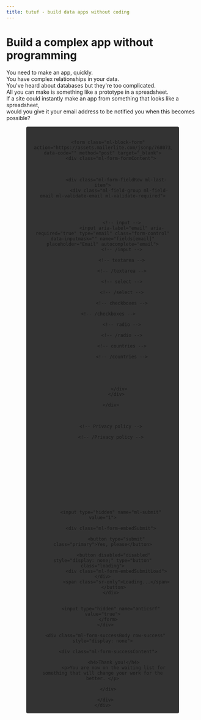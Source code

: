 ```yaml
---
title: tutuf - build data apps without coding
---
```

# Build a complex app without programming

You need to make an app, quickly.<br/>
You have complex relationships in your data.<br/>
You've heard about databases but they're too complicated.<br/>
All you can make is something like a prototype in a spreadsheet.<br/>
If a site could instantly make an app from something that looks like a spreadsheet,<br/>
would you give it your email address to be notified you when this becomes possible?

<style type="text/css">@import url("https://assets.mlcdn.com/fonts.css?version=1704356");</style>
<style type="text/css">
    /* LOADER */
    .ml-form-embedSubmitLoad {
      display: inline-block;
      width: 20px;
      height: 20px;
    }

    .g-recaptcha {
    transform: scale(1);
    -webkit-transform: scale(1);
    transform-origin: 0 0;
    -webkit-transform-origin: 0 0;
    height: ;
    }

    .sr-only {
      position: absolute;
      width: 1px;
      height: 1px;
      padding: 0;
      margin: -1px;
      overflow: hidden;
      clip: rect(0,0,0,0);
      border: 0;
    }

    .ml-form-embedSubmitLoad:after {
      content: " ";
      display: block;
      width: 11px;
      height: 11px;
      margin: 1px;
      border-radius: 50%;
      border: 4px solid #fff;
    border-color: #333 #333 #333 transparent;
    animation: ml-form-embedSubmitLoad 1.2s linear infinite;
    }
    @keyframes ml-form-embedSubmitLoad {
      0% {
      transform: rotate(0deg);
      }
      100% {
      transform: rotate(360deg);
      }
    }
      #mlb2-10956822.ml-form-embedContainer {
        box-sizing: border-box;
        display: table;
        margin: 0 auto;
        position: static;
        width: 100% !important;
      }
      #mlb2-10956822.ml-form-embedContainer h4,
      #mlb2-10956822.ml-form-embedContainer p,
      #mlb2-10956822.ml-form-embedContainer span,
      #mlb2-10956822.ml-form-embedContainer button {
        text-transform: none !important;
        letter-spacing: normal !important;
      }
      #mlb2-10956822.ml-form-embedContainer .ml-form-embedWrapper {
        background-color: #333;
        
        border-width: 0px;
        border-color: transparent;
        border-radius: 4px;
        border-style: solid;
        box-sizing: border-box;
        display: inline-block !important;
        margin: 0;
        padding: 0;
        position: relative;
              }
      #mlb2-10956822.ml-form-embedContainer .ml-form-embedWrapper.embedPopup,
      #mlb2-10956822.ml-form-embedContainer .ml-form-embedWrapper.embedDefault { width: 400px; }
      #mlb2-10956822.ml-form-embedContainer .ml-form-embedWrapper.embedForm { max-width: 400px; width: 100%; }
      #mlb2-10956822.ml-form-embedContainer .ml-form-align-left { text-align: left; }
      #mlb2-10956822.ml-form-embedContainer .ml-form-align-center { text-align: center; }
      #mlb2-10956822.ml-form-embedContainer .ml-form-align-default { display: table-cell !important; vertical-align: middle !important; text-align: center !important; }
      #mlb2-10956822.ml-form-embedContainer .ml-form-align-right { text-align: right; }
      #mlb2-10956822.ml-form-embedContainer .ml-form-embedWrapper .ml-form-embedHeader img {
        border-top-left-radius: 4px;
        border-top-right-radius: 4px;
        height: auto;
        margin: 0 auto !important;
        max-width: 100%;
        width: undefinedpx;
      }
      #mlb2-10956822.ml-form-embedContainer .ml-form-embedWrapper .ml-form-embedBody,
      #mlb2-10956822.ml-form-embedContainer .ml-form-embedWrapper .ml-form-successBody {
        padding: 20px 20px 0 20px;
      }
      #mlb2-10956822.ml-form-embedContainer .ml-form-embedWrapper .ml-form-embedBody.ml-form-embedBodyHorizontal {
        padding-bottom: 0;
      }
      #mlb2-10956822.ml-form-embedContainer .ml-form-embedWrapper .ml-form-embedBody .ml-form-embedContent,
      #mlb2-10956822.ml-form-embedContainer .ml-form-embedWrapper .ml-form-successBody .ml-form-successContent {
        text-align: left;
        margin: 0 0 20px 0;
      }
      #mlb2-10956822.ml-form-embedContainer .ml-form-embedWrapper .ml-form-embedBody .ml-form-embedContent h4,
      #mlb2-10956822.ml-form-embedContainer .ml-form-embedWrapper .ml-form-successBody .ml-form-successContent h4 {
        color: #fff;
        font-family: 'Open Sans', Arial, Helvetica, sans-serif;
        font-size: 30px;
        font-weight: 400;
        margin: 0 0 10px 0;
        text-align: left;
        word-break: break-word;
      }
      #mlb2-10956822.ml-form-embedContainer .ml-form-embedWrapper .ml-form-embedBody .ml-form-embedContent p,
      #mlb2-10956822.ml-form-embedContainer .ml-form-embedWrapper .ml-form-successBody .ml-form-successContent p {
        color: #fff;
        font-family: 'Open Sans', Arial, Helvetica, sans-serif;
        font-size: 14px;
        font-weight: 400;
        line-height: 20px;
        margin: 0 0 10px 0;
        text-align: left;
      }
      #mlb2-10956822.ml-form-embedContainer .ml-form-embedWrapper .ml-form-embedBody .ml-form-embedContent ul,
      #mlb2-10956822.ml-form-embedContainer .ml-form-embedWrapper .ml-form-embedBody .ml-form-embedContent ol,
      #mlb2-10956822.ml-form-embedContainer .ml-form-embedWrapper .ml-form-successBody .ml-form-successContent ul,
      #mlb2-10956822.ml-form-embedContainer .ml-form-embedWrapper .ml-form-successBody .ml-form-successContent ol {
        color: #fff;
        font-family: 'Open Sans', Arial, Helvetica, sans-serif;
        font-size: 14px;
      }
      #mlb2-10956822.ml-form-embedContainer .ml-form-embedWrapper .ml-form-embedBody .ml-form-embedContent ol ol,
      #mlb2-10956822.ml-form-embedContainer .ml-form-embedWrapper .ml-form-successBody .ml-form-successContent ol ol {
        list-style-type: lower-alpha;
      }
      #mlb2-10956822.ml-form-embedContainer .ml-form-embedWrapper .ml-form-embedBody .ml-form-embedContent ol ol ol,
      #mlb2-10956822.ml-form-embedContainer .ml-form-embedWrapper .ml-form-successBody .ml-form-successContent ol ol ol {
        list-style-type: lower-roman;
      }
      #mlb2-10956822.ml-form-embedContainer .ml-form-embedWrapper .ml-form-embedBody .ml-form-embedContent p a,
      #mlb2-10956822.ml-form-embedContainer .ml-form-embedWrapper .ml-form-successBody .ml-form-successContent p a {
        color: #000000;
        text-decoration: underline;
      }

      #mlb2-10956822.ml-form-embedContainer .ml-form-embedWrapper .ml-block-form .ml-field-group {
        text-align: left!important;
      }

      #mlb2-10956822.ml-form-embedContainer .ml-form-embedWrapper .ml-block-form .ml-field-group label {
        margin-bottom: 5px;
        color: #333333;
        font-size: 14px;
        font-family: 'Open Sans', Arial, Helvetica, sans-serif;
        font-weight: bold; font-style: normal; text-decoration: none;;
        display: inline-block;
        line-height: 20px;
      }
      #mlb2-10956822.ml-form-embedContainer .ml-form-embedWrapper .ml-form-embedBody .ml-form-embedContent p:last-child,
      #mlb2-10956822.ml-form-embedContainer .ml-form-embedWrapper .ml-form-successBody .ml-form-successContent p:last-child {
        margin: 0;
      }
      #mlb2-10956822.ml-form-embedContainer .ml-form-embedWrapper .ml-form-embedBody form {
        margin: 0;
        width: 100%;
      }
      #mlb2-10956822.ml-form-embedContainer .ml-form-embedWrapper .ml-form-embedBody .ml-form-formContent,
      #mlb2-10956822.ml-form-embedContainer .ml-form-embedWrapper .ml-form-embedBody .ml-form-checkboxRow {
        margin: 0 0 20px 0;
        width: 100%;
      }
      #mlb2-10956822.ml-form-embedContainer .ml-form-embedWrapper .ml-form-embedBody .ml-form-checkboxRow {
        float: left;
      }
      #mlb2-10956822.ml-form-embedContainer .ml-form-embedWrapper .ml-form-embedBody .ml-form-formContent.horozintalForm {
        margin: 0;
        padding: 0 0 20px 0;
        width: 100%;
        height: auto;
        float: left;
      }
      #mlb2-10956822.ml-form-embedContainer .ml-form-embedWrapper .ml-form-embedBody .ml-form-fieldRow {
        margin: 0 0 10px 0;
        width: 100%;
      }
      #mlb2-10956822.ml-form-embedContainer .ml-form-embedWrapper .ml-form-embedBody .ml-form-fieldRow.ml-last-item {
        margin: 0;
      }
      #mlb2-10956822.ml-form-embedContainer .ml-form-embedWrapper .ml-form-embedBody .ml-form-fieldRow.ml-formfieldHorizintal {
        margin: 0;
      }
      #mlb2-10956822.ml-form-embedContainer .ml-form-embedWrapper .ml-form-embedBody .ml-form-fieldRow input {
        background-color: #ffffff !important;
        color: #333333 !important;
        border-color: #cccccc;
        border-radius: 4px !important;
        border-style: solid !important;
        border-width: 1px !important;
        font-family: 'Open Sans', Arial, Helvetica, sans-serif;
        font-size: 14px !important;
        height: auto;
        line-height: 21px !important;
        margin-bottom: 0;
        margin-top: 0;
        margin-left: 0;
        margin-right: 0;
        padding: 10px 10px !important;
        width: 100% !important;
        box-sizing: border-box !important;
        max-width: 100% !important;
      }
      #mlb2-10956822.ml-form-embedContainer .ml-form-embedWrapper .ml-form-embedBody .ml-form-fieldRow input::-webkit-input-placeholder,
      #mlb2-10956822.ml-form-embedContainer .ml-form-embedWrapper .ml-form-embedBody .ml-form-horizontalRow input::-webkit-input-placeholder { color: #333333; }

      #mlb2-10956822.ml-form-embedContainer .ml-form-embedWrapper .ml-form-embedBody .ml-form-fieldRow input::-moz-placeholder,
      #mlb2-10956822.ml-form-embedContainer .ml-form-embedWrapper .ml-form-embedBody .ml-form-horizontalRow input::-moz-placeholder { color: #333333; }

      #mlb2-10956822.ml-form-embedContainer .ml-form-embedWrapper .ml-form-embedBody .ml-form-fieldRow input:-ms-input-placeholder,
      #mlb2-10956822.ml-form-embedContainer .ml-form-embedWrapper .ml-form-embedBody .ml-form-horizontalRow input:-ms-input-placeholder { color: #333333; }

      #mlb2-10956822.ml-form-embedContainer .ml-form-embedWrapper .ml-form-embedBody .ml-form-fieldRow input:-moz-placeholder,
      #mlb2-10956822.ml-form-embedContainer .ml-form-embedWrapper .ml-form-embedBody .ml-form-horizontalRow input:-moz-placeholder { color: #333333; }

      #mlb2-10956822.ml-form-embedContainer .ml-form-embedWrapper .ml-form-embedBody .ml-form-fieldRow textarea, #mlb2-10956822.ml-form-embedContainer .ml-form-embedWrapper .ml-form-embedBody .ml-form-horizontalRow textarea {
        background-color: #ffffff !important;
        color: #333333 !important;
        border-color: #cccccc;
        border-radius: 4px !important;
        border-style: solid !important;
        border-width: 1px !important;
        font-family: 'Open Sans', Arial, Helvetica, sans-serif;
        font-size: 14px !important;
        height: auto;
        line-height: 21px !important;
        margin-bottom: 0;
        margin-top: 0;
        padding: 10px 10px !important;
        width: 100% !important;
        box-sizing: border-box !important;
        max-width: 100% !important;
      }

      #mlb2-10956822.ml-form-embedContainer .ml-form-embedWrapper .ml-form-embedBody .ml-form-fieldRow .custom-radio .custom-control-label::before, #mlb2-10956822.ml-form-embedContainer .ml-form-embedWrapper .ml-form-embedBody .ml-form-horizontalRow .custom-radio .custom-control-label::before, #mlb2-10956822.ml-form-embedContainer .ml-form-embedWrapper .ml-form-embedBody .ml-form-fieldRow .custom-checkbox .custom-control-label::before, #mlb2-10956822.ml-form-embedContainer .ml-form-embedWrapper .ml-form-embedBody .ml-form-horizontalRow .custom-checkbox .custom-control-label::before, #mlb2-10956822.ml-form-embedContainer .ml-form-embedWrapper .ml-form-embedBody .ml-form-embedPermissions .ml-form-embedPermissionsOptionsCheckbox .label-description::before, #mlb2-10956822.ml-form-embedContainer .ml-form-embedWrapper .ml-form-embedBody .ml-form-interestGroupsRow .ml-form-interestGroupsRowCheckbox .label-description::before, #mlb2-10956822.ml-form-embedContainer .ml-form-embedWrapper .ml-form-embedBody .ml-form-checkboxRow .label-description::before {
          border-color: #cccccc!important;
          background-color: #ffffff!important;
      }

      #mlb2-10956822.ml-form-embedContainer .ml-form-embedWrapper .ml-form-embedBody .ml-form-fieldRow input.custom-control-input[type="checkbox"]{
        box-sizing: border-box;
        padding: 0;
        position: absolute;
        z-index: -1;
        opacity: 0;
        margin-top: 5px;
        margin-left: -1.5rem;
        overflow: visible;
      }

      #mlb2-10956822.ml-form-embedContainer .ml-form-embedWrapper .ml-form-embedBody .ml-form-fieldRow .custom-checkbox .custom-control-label::before, #mlb2-10956822.ml-form-embedContainer .ml-form-embedWrapper .ml-form-embedBody .ml-form-horizontalRow .custom-checkbox .custom-control-label::before, #mlb2-10956822.ml-form-embedContainer .ml-form-embedWrapper .ml-form-embedBody .ml-form-embedPermissions .ml-form-embedPermissionsOptionsCheckbox .label-description::before, #mlb2-10956822.ml-form-embedContainer .ml-form-embedWrapper .ml-form-embedBody .ml-form-interestGroupsRow .ml-form-interestGroupsRowCheckbox .label-description::before, #mlb2-10956822.ml-form-embedContainer .ml-form-embedWrapper .ml-form-embedBody .ml-form-checkboxRow .label-description::before {
        border-radius: 4px!important;
      }


      #mlb2-10956822.ml-form-embedContainer .ml-form-embedWrapper .ml-form-embedBody .ml-form-checkboxRow input[type=checkbox]:checked~.label-description::after, #mlb2-10956822.ml-form-embedContainer .ml-form-embedWrapper .ml-form-embedBody .ml-form-embedPermissions .ml-form-embedPermissionsOptionsCheckbox input[type=checkbox]:checked~.label-description::after, #mlb2-10956822.ml-form-embedContainer .ml-form-embedWrapper .ml-form-embedBody .ml-form-fieldRow .custom-checkbox .custom-control-input:checked~.custom-control-label::after, #mlb2-10956822.ml-form-embedContainer .ml-form-embedWrapper .ml-form-embedBody .ml-form-horizontalRow .custom-checkbox .custom-control-input:checked~.custom-control-label::after, #mlb2-10956822.ml-form-embedContainer .ml-form-embedWrapper .ml-form-embedBody .ml-form-interestGroupsRow .ml-form-interestGroupsRowCheckbox input[type=checkbox]:checked~.label-description::after {
        background-image: url("data:image/svg+xml,%3csvg xmlns='http://www.w3.org/2000/svg' viewBox='0 0 8 8'%3e%3cpath fill='%23fff' d='M6.564.75l-3.59 3.612-1.538-1.55L0 4.26 2.974 7.25 8 2.193z'/%3e%3c/svg%3e");
      }

      #mlb2-10956822.ml-form-embedContainer .ml-form-embedWrapper .ml-form-embedBody .ml-form-fieldRow .custom-radio .custom-control-input:checked~.custom-control-label::after, #mlb2-10956822.ml-form-embedContainer .ml-form-embedWrapper .ml-form-embedBody .ml-form-fieldRow .custom-radio .custom-control-input:checked~.custom-control-label::after {
        background-image: url("data:image/svg+xml,%3csvg xmlns='http://www.w3.org/2000/svg' viewBox='-4 -4 8 8'%3e%3ccircle r='3' fill='%23fff'/%3e%3c/svg%3e");
      }

      #mlb2-10956822.ml-form-embedContainer .ml-form-embedWrapper .ml-form-embedBody .ml-form-fieldRow .custom-radio .custom-control-input:checked~.custom-control-label::before, #mlb2-10956822.ml-form-embedContainer .ml-form-embedWrapper .ml-form-embedBody .ml-form-horizontalRow .custom-radio .custom-control-input:checked~.custom-control-label::before, #mlb2-10956822.ml-form-embedContainer .ml-form-embedWrapper .ml-form-embedBody .ml-form-fieldRow .custom-checkbox .custom-control-input:checked~.custom-control-label::before, #mlb2-10956822.ml-form-embedContainer .ml-form-embedWrapper .ml-form-embedBody .ml-form-horizontalRow .custom-checkbox .custom-control-input:checked~.custom-control-label::before, #mlb2-10956822.ml-form-embedContainer .ml-form-embedWrapper .ml-form-embedBody .ml-form-embedPermissions .ml-form-embedPermissionsOptionsCheckbox input[type=checkbox]:checked~.label-description::before, #mlb2-10956822.ml-form-embedContainer .ml-form-embedWrapper .ml-form-embedBody .ml-form-interestGroupsRow .ml-form-interestGroupsRowCheckbox input[type=checkbox]:checked~.label-description::before, #mlb2-10956822.ml-form-embedContainer .ml-form-embedWrapper .ml-form-embedBody .ml-form-checkboxRow input[type=checkbox]:checked~.label-description::before  {
          border-color: #000000!important;
          background-color: #000000!important;
      }

      #mlb2-10956822.ml-form-embedContainer .ml-form-embedWrapper .ml-form-embedBody .ml-form-fieldRow .custom-radio .custom-control-label::before, #mlb2-10956822.ml-form-embedContainer .ml-form-embedWrapper .ml-form-embedBody .ml-form-horizontalRow .custom-radio .custom-control-label::before, #mlb2-10956822.ml-form-embedContainer .ml-form-embedWrapper .ml-form-embedBody .ml-form-fieldRow .custom-radio .custom-control-label::after, #mlb2-10956822.ml-form-embedContainer .ml-form-embedWrapper .ml-form-embedBody .ml-form-horizontalRow .custom-radio .custom-control-label::after, #mlb2-10956822.ml-form-embedContainer .ml-form-embedWrapper .ml-form-embedBody .ml-form-fieldRow .custom-checkbox .custom-control-label::before, #mlb2-10956822.ml-form-embedContainer .ml-form-embedWrapper .ml-form-embedBody .ml-form-fieldRow .custom-checkbox .custom-control-label::after, #mlb2-10956822.ml-form-embedContainer .ml-form-embedWrapper .ml-form-embedBody .ml-form-horizontalRow .custom-checkbox .custom-control-label::before, #mlb2-10956822.ml-form-embedContainer .ml-form-embedWrapper .ml-form-embedBody .ml-form-horizontalRow .custom-checkbox .custom-control-label::after {
           top: 2px;
           box-sizing: border-box;
      }

      #mlb2-10956822.ml-form-embedContainer .ml-form-embedWrapper .ml-form-embedBody .ml-form-embedPermissions .ml-form-embedPermissionsOptionsCheckbox .label-description::before, #mlb2-10956822.ml-form-embedContainer .ml-form-embedWrapper .ml-form-embedBody .ml-form-embedPermissions .ml-form-embedPermissionsOptionsCheckbox .label-description::after, #mlb2-10956822.ml-form-embedContainer .ml-form-embedWrapper .ml-form-embedBody .ml-form-checkboxRow .label-description::before, #mlb2-10956822.ml-form-embedContainer .ml-form-embedWrapper .ml-form-embedBody .ml-form-checkboxRow .label-description::after {
           top: 0px!important;
           box-sizing: border-box!important;
      }

      #mlb2-10956822.ml-form-embedContainer .ml-form-embedWrapper .ml-form-embedBody .ml-form-checkboxRow .label-description::before, #mlb2-10956822.ml-form-embedContainer .ml-form-embedWrapper .ml-form-embedBody .ml-form-checkboxRow .label-description::after {
        top: 0px!important;
           box-sizing: border-box!important;
      }

       #mlb2-10956822.ml-form-embedContainer .ml-form-embedWrapper .ml-form-embedBody .ml-form-interestGroupsRow .ml-form-interestGroupsRowCheckbox .label-description::after {
            top: 0px!important;
            box-sizing: border-box!important;
            position: absolute;
            left: -1.5rem;
            display: block;
            width: 1rem;
            height: 1rem;
            content: "";
       }

      #mlb2-10956822.ml-form-embedContainer .ml-form-embedWrapper .ml-form-embedBody .ml-form-interestGroupsRow .ml-form-interestGroupsRowCheckbox .label-description::before {
        top: 0px!important;
        box-sizing: border-box!important;
      }

      #mlb2-10956822.ml-form-embedContainer .ml-form-embedWrapper .ml-form-embedBody .custom-control-label::before {
          position: absolute;
          top: 4px;
          left: -1.5rem;
          display: block;
          width: 16px;
          height: 16px;
          pointer-events: none;
          content: "";
          background-color: #ffffff;
          border: #adb5bd solid 1px;
          border-radius: 50%;
      }

      #mlb2-10956822.ml-form-embedContainer .ml-form-embedWrapper .ml-form-embedBody .custom-control-label::after {
          position: absolute;
          top: 2px!important;
          left: -1.5rem;
          display: block;
          width: 1rem;
          height: 1rem;
          content: "";
      }

      #mlb2-10956822.ml-form-embedContainer .ml-form-embedWrapper .ml-form-embedBody .ml-form-embedPermissions .ml-form-embedPermissionsOptionsCheckbox .label-description::before, #mlb2-10956822.ml-form-embedContainer .ml-form-embedWrapper .ml-form-embedBody .ml-form-interestGroupsRow .ml-form-interestGroupsRowCheckbox .label-description::before, #mlb2-10956822.ml-form-embedContainer .ml-form-embedWrapper .ml-form-embedBody .ml-form-checkboxRow .label-description::before {
          position: absolute;
          top: 4px;
          left: -1.5rem;
          display: block;
          width: 16px;
          height: 16px;
          pointer-events: none;
          content: "";
          background-color: #ffffff;
          border: #adb5bd solid 1px;
          border-radius: 50%;
      }

      #mlb2-10956822.ml-form-embedContainer .ml-form-embedWrapper .ml-form-embedBody .ml-form-embedPermissions .ml-form-embedPermissionsOptionsCheckbox .label-description::after {
          position: absolute;
          top: 0px!important;
          left: -1.5rem;
          display: block;
          width: 1rem;
          height: 1rem;
          content: "";
      }

      #mlb2-10956822.ml-form-embedContainer .ml-form-embedWrapper .ml-form-embedBody .ml-form-checkboxRow .label-description::after {
          position: absolute;
          top: 0px!important;
          left: -1.5rem;
          display: block;
          width: 1rem;
          height: 1rem;
          content: "";
      }

      #mlb2-10956822.ml-form-embedContainer .ml-form-embedWrapper .ml-form-embedBody .custom-radio .custom-control-label::after {
          background: no-repeat 50%/50% 50%;
      }
      #mlb2-10956822.ml-form-embedContainer .ml-form-embedWrapper .ml-form-embedBody .custom-checkbox .custom-control-label::after, #mlb2-10956822.ml-form-embedContainer .ml-form-embedWrapper .ml-form-embedBody .ml-form-embedPermissions .ml-form-embedPermissionsOptionsCheckbox .label-description::after, #mlb2-10956822.ml-form-embedContainer .ml-form-embedWrapper .ml-form-embedBody .ml-form-interestGroupsRow .ml-form-interestGroupsRowCheckbox .label-description::after, #mlb2-10956822.ml-form-embedContainer .ml-form-embedWrapper .ml-form-embedBody .ml-form-checkboxRow .label-description::after {
          background: no-repeat 50%/50% 50%;
      }

      #mlb2-10956822.ml-form-embedContainer .ml-form-embedWrapper .ml-form-embedBody .ml-form-fieldRow .custom-control, #mlb2-10956822.ml-form-embedContainer .ml-form-embedWrapper .ml-form-embedBody .ml-form-horizontalRow .custom-control {
        position: relative;
        display: block;
        min-height: 1.5rem;
        padding-left: 1.5rem;
      }

      #mlb2-10956822.ml-form-embedContainer .ml-form-embedWrapper .ml-form-embedBody .ml-form-fieldRow .custom-radio .custom-control-input, #mlb2-10956822.ml-form-embedContainer .ml-form-embedWrapper .ml-form-embedBody .ml-form-horizontalRow .custom-radio .custom-control-input, #mlb2-10956822.ml-form-embedContainer .ml-form-embedWrapper .ml-form-embedBody .ml-form-fieldRow .custom-checkbox .custom-control-input, #mlb2-10956822.ml-form-embedContainer .ml-form-embedWrapper .ml-form-embedBody .ml-form-horizontalRow .custom-checkbox .custom-control-input {
          position: absolute;
          z-index: -1;
          opacity: 0;
          box-sizing: border-box;
          padding: 0;
      }

      #mlb2-10956822.ml-form-embedContainer .ml-form-embedWrapper .ml-form-embedBody .ml-form-fieldRow .custom-radio .custom-control-label, #mlb2-10956822.ml-form-embedContainer .ml-form-embedWrapper .ml-form-embedBody .ml-form-horizontalRow .custom-radio .custom-control-label, #mlb2-10956822.ml-form-embedContainer .ml-form-embedWrapper .ml-form-embedBody .ml-form-fieldRow .custom-checkbox .custom-control-label, #mlb2-10956822.ml-form-embedContainer .ml-form-embedWrapper .ml-form-embedBody .ml-form-horizontalRow .custom-checkbox .custom-control-label {
          color: #000000;
          font-size: 12px!important;
          font-family: 'Open Sans', Arial, Helvetica, sans-serif;
          line-height: 22px;
          margin-bottom: 0;
          position: relative;
          vertical-align: top;
          font-style: normal;
          font-weight: 700;
      }

      #mlb2-10956822.ml-form-embedContainer .ml-form-embedWrapper .ml-form-embedBody .ml-form-fieldRow .custom-select, #mlb2-10956822.ml-form-embedContainer .ml-form-embedWrapper .ml-form-embedBody .ml-form-horizontalRow .custom-select {
        background-color: #ffffff !important;
        color: #333333 !important;
        border-color: #cccccc;
        border-radius: 4px !important;
        border-style: solid !important;
        border-width: 1px !important;
        font-family: 'Open Sans', Arial, Helvetica, sans-serif;
        font-size: 14px !important;
        line-height: 20px !important;
        margin-bottom: 0;
        margin-top: 0;
        padding: 10px 28px 10px 12px !important;
        width: 100% !important;
        box-sizing: border-box !important;
        max-width: 100% !important;
        height: auto;
        display: inline-block;
        vertical-align: middle;
        background: url('https://assets.mlcdn.com/ml/images/default/dropdown.svg') no-repeat right .75rem center/8px 10px;
        -webkit-appearance: none;
        -moz-appearance: none;
        appearance: none;
      }


      #mlb2-10956822.ml-form-embedContainer .ml-form-embedWrapper .ml-form-embedBody .ml-form-horizontalRow {
        height: auto;
        width: 100%;
        float: left;
      }
      .ml-form-formContent.horozintalForm .ml-form-horizontalRow .ml-input-horizontal { width: 70%; float: left; }
      .ml-form-formContent.horozintalForm .ml-form-horizontalRow .ml-button-horizontal { width: 30%; float: left; }
      .ml-form-formContent.horozintalForm .ml-form-horizontalRow .ml-button-horizontal.labelsOn { padding-top: 25px;  }
      .ml-form-formContent.horozintalForm .ml-form-horizontalRow .horizontal-fields { box-sizing: border-box; float: left; padding-right: 10px;  }
      #mlb2-10956822.ml-form-embedContainer .ml-form-embedWrapper .ml-form-embedBody .ml-form-horizontalRow input {
        background-color: #ffffff;
        color: #333333;
        border-color: #cccccc;
        border-radius: 4px;
        border-style: solid;
        border-width: 1px;
        font-family: 'Open Sans', Arial, Helvetica, sans-serif;
        font-size: 14px;
        line-height: 20px;
        margin-bottom: 0;
        margin-top: 0;
        padding: 10px 10px;
        width: 100%;
        box-sizing: border-box;
        overflow-y: initial;
      }
      #mlb2-10956822.ml-form-embedContainer .ml-form-embedWrapper .ml-form-embedBody .ml-form-horizontalRow button {
        background-color: #fff !important;
        border-color: #fff;
        border-style: solid;
        border-width: 1px;
        border-radius: 4px;
        box-shadow: none;
        color: #333 !important;
        cursor: pointer;
        font-family: 'Exo', sans-serif;
        font-size: 14px !important;
        font-weight: 700;
        line-height: 20px;
        margin: 0 !important;
        padding: 10px !important;
        width: 100%;
        height: auto;
      }
      #mlb2-10956822.ml-form-embedContainer .ml-form-embedWrapper .ml-form-embedBody .ml-form-horizontalRow button:hover {
        background-color: #777 !important;
        border-color: #777 !important;
      }
      #mlb2-10956822.ml-form-embedContainer .ml-form-embedWrapper .ml-form-embedBody .ml-form-checkboxRow input[type="checkbox"] {
        box-sizing: border-box;
        padding: 0;
        position: absolute;
        z-index: -1;
        opacity: 0;
        margin-top: 5px;
        margin-left: -1.5rem;
        overflow: visible;
      }
      #mlb2-10956822.ml-form-embedContainer .ml-form-embedWrapper .ml-form-embedBody .ml-form-checkboxRow .label-description {
        color: #000000;
        display: block;
        font-family: 'Open Sans', Arial, Helvetica, sans-serif;
        font-size: 12px;
        text-align: left;
        margin-bottom: 0;
        position: relative;
        vertical-align: top;
      }
      #mlb2-10956822.ml-form-embedContainer .ml-form-embedWrapper .ml-form-embedBody .ml-form-checkboxRow label {
        font-weight: normal;
        margin: 0;
        padding: 0;
        position: relative;
        display: block;
        min-height: 24px;
        padding-left: 24px;

      }
      #mlb2-10956822.ml-form-embedContainer .ml-form-embedWrapper .ml-form-embedBody .ml-form-checkboxRow label a {
        color: #000000;
        text-decoration: underline;
      }
      #mlb2-10956822.ml-form-embedContainer .ml-form-embedWrapper .ml-form-embedBody .ml-form-checkboxRow label p {
        color: #000000 !important;
        font-family: 'Open Sans', Arial, Helvetica, sans-serif !important;
        font-size: 12px !important;
        font-weight: normal !important;
        line-height: 18px !important;
        padding: 0 !important;
        margin: 0 5px 0 0 !important;
      }
      #mlb2-10956822.ml-form-embedContainer .ml-form-embedWrapper .ml-form-embedBody .ml-form-checkboxRow label p:last-child {
        margin: 0;
      }
      #mlb2-10956822.ml-form-embedContainer .ml-form-embedWrapper .ml-form-embedBody .ml-form-embedSubmit {
        margin: 0 0 20px 0;
        float: left;
        width: 100%;
      }
      #mlb2-10956822.ml-form-embedContainer .ml-form-embedWrapper .ml-form-embedBody .ml-form-embedSubmit button {
        background-color: #fff !important;
        border: none !important;
        border-radius: 4px !important;
        box-shadow: none !important;
        color: #333 !important;
        cursor: pointer;
        font-family: 'Exo', sans-serif !important;
        font-size: 14px !important;
        font-weight: 700 !important;
        line-height: 21px !important;
        height: auto;
        padding: 10px !important;
        width: 100% !important;
        box-sizing: border-box !important;
      }
      #mlb2-10956822.ml-form-embedContainer .ml-form-embedWrapper .ml-form-embedBody .ml-form-embedSubmit button.loading {
        display: none;
      }
      #mlb2-10956822.ml-form-embedContainer .ml-form-embedWrapper .ml-form-embedBody .ml-form-embedSubmit button:hover {
        background-color: #777 !important;
      }
      .ml-subscribe-close {
        width: 30px;
        height: 30px;
        background: url('https://assets.mlcdn.com/ml/images/default/modal_close.png') no-repeat;
        background-size: 30px;
        cursor: pointer;
        margin-top: -10px;
        margin-right: -10px;
        position: absolute;
        top: 0;
        right: 0;
      }
      .ml-error input, .ml-error textarea, .ml-error select {
        border-color: red!important;
      }

      .ml-error .custom-checkbox-radio-list {
        border: 1px solid red !important;
        border-radius: 4px;
        padding: 10px;
      }

      .ml-error .label-description,
      .ml-error .label-description p,
      .ml-error .label-description p a,
      .ml-error label:first-child {
        color: #ff0000 !important;
      }

      #mlb2-10956822.ml-form-embedContainer .ml-form-embedWrapper .ml-form-embedBody .ml-form-checkboxRow.ml-error .label-description p,
      #mlb2-10956822.ml-form-embedContainer .ml-form-embedWrapper .ml-form-embedBody .ml-form-checkboxRow.ml-error .label-description p:first-letter {
        color: #ff0000 !important;
      }
            @media only screen and (max-width: 400px){

        .ml-form-embedWrapper.embedDefault, .ml-form-embedWrapper.embedPopup { width: 100%!important; }
        .ml-form-formContent.horozintalForm { float: left!important; }
        .ml-form-formContent.horozintalForm .ml-form-horizontalRow { height: auto!important; width: 100%!important; float: left!important; }
        .ml-form-formContent.horozintalForm .ml-form-horizontalRow .ml-input-horizontal { width: 100%!important; }
        .ml-form-formContent.horozintalForm .ml-form-horizontalRow .ml-input-horizontal > div { padding-right: 0px!important; padding-bottom: 10px; }
        .ml-form-formContent.horozintalForm .ml-button-horizontal { width: 100%!important; }
        .ml-form-formContent.horozintalForm .ml-button-horizontal.labelsOn { padding-top: 0px!important; }

      }
    </style>
 
<div id="mlb2-10956822" class="ml-form-embedContainer ml-subscribe-form ml-subscribe-form-10956822">
  <div class="ml-form-align-center ">
    <div class="ml-form-embedWrapper embedForm">
      <div class="ml-form-embedBody ml-form-embedBodyDefault row-form">
      <div class="ml-form-embedContent" style="margin-bottom: 0px; "></div>

        <form class="ml-block-form" action="https://assets.mailerlite.com/jsonp/768073/forms/110105728559089186/subscribe" data-code="" method="post" target="_blank">
          <div class="ml-form-formContent">
            

              
              <div class="ml-form-fieldRow ml-last-item">
                <div class="ml-field-group ml-field-email ml-validate-email ml-validate-required">

                  


                  <!-- input -->
                  <input aria-label="email" aria-required="true" type="email" class="form-control" data-inputmask="" name="fields[email]" placeholder="Email" autocomplete="email">
                  <!-- /input -->

                  <!-- textarea -->
                  
                  <!-- /textarea -->

                  <!-- select -->
                  
                  <!-- /select -->

                  <!-- checkboxes -->
        
        <!-- /checkboxes -->

                  <!-- radio -->
                  
                  <!-- /radio -->

                  <!-- countries -->
                  
                  <!-- /countries -->





                </div>
              </div>
            
          </div>

          

          <!-- Privacy policy -->
          
          <!-- /Privacy policy -->

          

          

          






          
          <input type="hidden" name="ml-submit" value="1">

          <div class="ml-form-embedSubmit">
            
              <button type="submit" class="primary">Yes, please</button>
            
            <button disabled="disabled" style="display: none;" type="button" class="loading">
              <div class="ml-form-embedSubmitLoad"></div>
              <span class="sr-only">Loading...</span>
            </button>
          </div>

          
          <input type="hidden" name="anticsrf" value="true">
        </form>
      </div>

      <div class="ml-form-successBody row-success" style="display: none">

        <div class="ml-form-successContent">
          
            <h4>Thank you!</h4>
            <p>You are now on the waiting list for something that will change your work for the better. </p>
          
        </div>

      </div>
    </div>
  </div>
</div>
  
<script>
  function ml_webform_success_10956822() {
    var $ = ml_jQuery || jQuery;
    $('.ml-subscribe-form-10956822 .row-success').show();
    $('.ml-subscribe-form-10956822 .row-form').hide();
  }
</script>

<script src="https://groot.mailerlite.com/js/w/webforms.min.js?v2d8fb22bb5b3677f161552cd9e774127" type="text/javascript"></script>
<script>
    fetch("https://assets.mailerlite.com/jsonp/768073/forms/110105728559089186/takel")
</script>